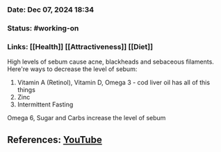 ### Date: Dec 07, 2024 18:34

### Status: #working-on

### Links: [[Health]] [[Attractiveness]] [[Diet]]

High levels of sebum cause acne, blackheads and sebaceous filaments.
Here're ways to decrease the level of sebum:
1. Vitamin A (Retinol), Vitamin D, Omega 3 - cod liver oil has all of this things
2. Zinc
3. Intermittent Fasting

Omega 6, Sugar and Carbs increase the level of sebum

## References: [YouTube](https://youtu.be/m9vf2ylY2ds?si=utBhWTizgtwZkZU2)